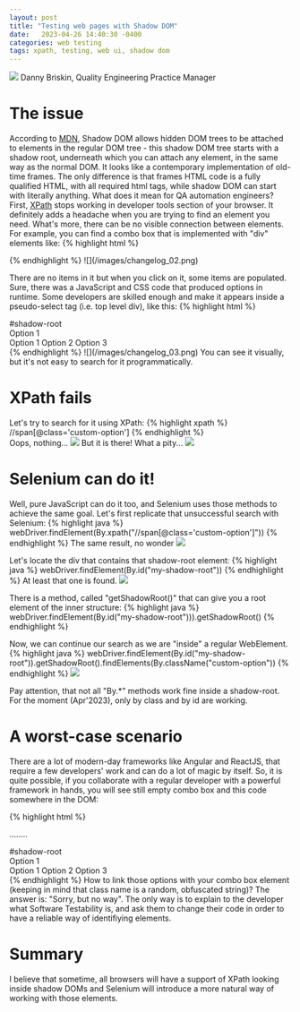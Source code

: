 ```yaml
---
layout: post
title: "Testing web pages with Shadow DOM"
date:   2023-04-26 14:40:30 -0400
categories: web testing 
tags: xpath, testing, web ui, shadow dom
---
```

![](/images/performance_testing.jpg)
Danny Briskin, Quality Engineering Practice Manager


# The issue
According to [MDN](https://developer.mozilla.org/en-US/docs/Web/API/Web_components/Using_shadow_DOM), Shadow DOM allows hidden DOM trees to be attached to elements in the regular DOM tree - this shadow DOM tree starts with a shadow root, underneath which you can attach any element, in the same way as the normal DOM.
It looks like a contemporary implementation of old-time frames. The only difference is that frames HTML code is a fully qualified HTML, with all required html tags, while shadow DOM can start with literally anything.
What does it mean for QA automation engineers? 
First, [XPath](https://www.w3schools.com/xml/xpath_syntax.asp) stops working in developer tools section of your browser. It definitely adds a headache when you are trying to find an element you need. What's more, there can be no visible connection between elements. For example, you can find a combo box that is implemented with "div" elements like:
{% highlight html %}
<div class="select-wrapper" id="my-shadow-root"></div>
{% endhighlight %}
![](/images/changelog_02.png)

There are no items in it but when you click on it, some items are populated. Sure, there was a JavaScript and CSS code that produced options in runtime. Some developers are skilled enough and make it appears inside a pseudo-select tag (i.e. top level div), like this:
{% highlight html %}
<div class="select-wrapper" id="my-shadow-root">
  #shadow-root  
      <div class="select">
        <div class="select__trigger">
          <span>Option 1</span>
          <div class="arrow"></div>
        </div>
        <div class="custom-options">
          <span class="custom-option selected">Option 1</span>
          <span class="custom-option">Option 2</span>
          <span class="custom-option">Option 3</span>
        </div>
      </div>
    </div>
{% endhighlight %}
![](/images/changelog_03.png)
You can see it visually, but it's not easy to search for it programmatically. 

# XPath fails
Let's try to search for it using XPath:
{% highlight xpath %}
//span[@class='custom-option']
{% endhighlight %}    
Oops, nothing... 
![](/images/changelog_04.png)
But it is there! What a pity...
![](/images/changelog_01.png)

# Selenium can do it!
Well, pure JavaScript can do it too, and Selenium uses those methods to achieve the same goal.
Let's first replicate that unsuccessful search with Selenium:
{% highlight java %}
webDriver.findElement(By.xpath("//span[@class='custom-option']"))
{% endhighlight %} 
The same result, no wonder
![](/images/changelog_05.png)

Let's locate the div that contains that shadow-root element:
{% highlight java %}
webDriver.findElement(By.id("my-shadow-root"))
{% endhighlight %} 
At least that one is found.
![](/images/changelog_06.png)

There is a method, called "getShadowRoot()" that can give you a root element of the inner structure:
{% highlight java %}
webDriver.findElement(By.id("my-shadow-root"))).getShadowRoot()
{% endhighlight %} 

Now, we can continue our search as we are "inside" a regular WebElement.
{% highlight java %}
webDriver.findElement(By.id("my-shadow-root")).getShadowRoot().findElements(By.className("custom-option"))
{% endhighlight %} 
![](/images/changelog_07.png)

Pay attention, that not all "By.*" methods work fine inside a shadow-root. For the moment (Apr'2023), only by class and by id are working.

# A worst-case scenario
There are a lot of modern-day frameworks like Angular and ReactJS, that require a few developers' work and can do a lot of magic by itself. So, it is quite possible, if you collaborate with a regular developer with a powerful framework in hands, you will see still empty combo box and this code somewhere in the DOM:

{% highlight html %}
<div class="select-wrapper" id="my-shadow-root"></div>

........

<div class="zxc123po">
  #shadow-root  
      <div class="select">
        <div class="select__trigger">
          <span>Option 1</span>
          <div class="arrow"></div>
        </div>
        <div class="custom-options">
          <span class="custom-option selected">Option 1</span>
          <span class="custom-option">Option 2</span>
          <span class="custom-option">Option 3</span>
        </div>
      </div>
    </div>
{% endhighlight %}    
How to link those options with your combo box element (keeping in mind that class name is a random, obfuscated string)? The answer is: "Sorry, but no way". 
The only way is to explain to the developer what Software Testability is, and ask them to change their code in order to have a reliable way of identifiying elements.

# Summary
I believe that sometime, all browsers will have a support of XPath looking inside shadow DOMs and Selenium will introduce a more natural way of working with those elements.
